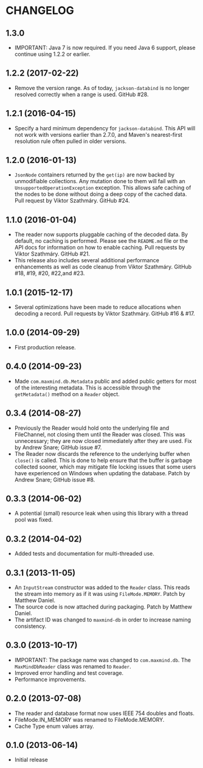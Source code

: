 CHANGELOG
=========

1.3.0
------------------

* IMPORTANT: Java 7 is now required. If you need Java 6 support, please
  continue using 1.2.2 or earlier.

1.2.2 (2017-02-22)
------------------

* Remove the version range. As of today, `jackson-databind` is no longer
  resolved correctly when a range is used. GitHub #28.

1.2.1 (2016-04-15)
------------------

* Specify a hard minimum dependency for `jackson-databind`. This API will not
  work with versions earlier than 2.7.0, and Maven's nearest-first resolution
  rule often pulled in older versions.

1.2.0 (2016-01-13)
------------------

* `JsonNode` containers returned by the `get(ip)` are now backed by
  unmodifiable collections. Any mutation done to them will fail with an
  `UnsupportedOperationException` exception. This allows safe caching of the
  nodes to be done without doing a deep copy of the cached data. Pull request
  by Viktor Szathmáry. GitHub #24.

1.1.0 (2016-01-04)
------------------

* The reader now supports pluggable caching of the decoded data. By default,
  no caching is performed. Please see the `README.md` file or the API docs
  for information on how to enable caching. Pull requests by Viktor Szathmáry.
  GitHub #21.
* This release also includes several additional performance enhancements as
  well as code cleanup from Viktor Szathmáry. GitHub #18, #19, #20, #22,and
  #23.

1.0.1 (2015-12-17)
------------------

* Several optimizations have been made to reduce allocations when decoding a
  record. Pull requests by Viktor Szathmáry. GitHub #16 & #17.


1.0.0 (2014-09-29)
------------------

* First production release.

0.4.0 (2014-09-23)
------------------

* Made `com.maxmind.db.Metadata` public and added public getters for most
  of the interesting metadata. This is accessible through the `getMetadata()`
  method on a `Reader` object.

0.3.4 (2014-08-27)
------------------

* Previously the Reader would hold onto the underlying file and FileChannel,
  not closing them until the Reader was closed. This was unnecessary; they
  are now closed immediately after they are used. Fix by Andrew Snare; GitHub
  issue #7.
* The Reader now discards the reference to the underlying buffer when
  `close()` is called. This is done to help ensure that the buffer is garbage
  collected sooner, which may mitigate file locking issues that some users
  have experienced on Windows when updating the database. Patch by Andrew
  Snare; GitHub issue #8.

0.3.3 (2014-06-02)
------------------

* A potential (small) resource leak when using this library with a thread
  pool was fixed.

0.3.2 (2014-04-02)
------------------

* Added tests and documentation for multi-threaded use.

0.3.1 (2013-11-05)
------------------

* An `InputStream` constructor was added to the `Reader` class. This reads the
  stream into memory as if it was using `FileMode.MEMORY`. Patch by Matthew
  Daniel.
* The source code is now attached during packaging. Patch by Matthew Daniel.
* The artifact ID was changed to `maxmind-db` in order to increase naming
  consistency.

0.3.0 (2013-10-17)
------------------

* IMPORTANT: The package name was changed to `com.maxmind.db`. The
  `MaxMindDbReader` class was renamed to `Reader`.
* Improved error handling and test coverage.
* Performance improvements.

0.2.0 (2013-07-08)
------------------

* The reader and database format now uses IEEE 754 doubles and floats.
* FileMode.IN_MEMORY was renamed to FileMode.MEMORY.
* Cache Type enum values array.

0.1.0 (2013-06-14)
------------------

* Initial release
